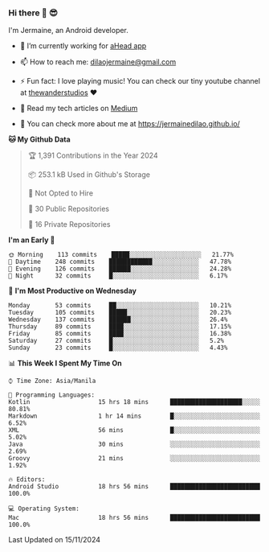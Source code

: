 ### Hi there 👋 😎
I'm Jermaine, an Android developer.

- 🔭 I’m currently working for [aHead app](https://www.ahead-app.com/)

- 📫 How to reach me: dilaojermaine@gmail.com

- ⚡ Fun fact: I love playing music! You can check our tiny youtube channel at [thewanderstudios](https://www.youtube.com/thewanderstudios) ♥️

- 📖 Read my tech articles on [Medium](https://jermainedilao.medium.com/)

- 👀 You can check more about me at https://jermainedilao.github.io/

<!--
**jermainedilao/jermainedilao** is a ✨ _special_ ✨ repository because its `README.md` (this file) appears on your GitHub profile.

Here are some ideas to get you started:

- 🔭 I’m currently working on ...
- 🌱 I’m currently learning ...
- 👯 I’m looking to collaborate on ...
- 🤔 I’m looking for help with ...
- 💬 Ask me about ...
- 📫 How to reach me: ...
- 😄 Pronouns: ...
- ⚡ Fun fact: ...
-->

<!--START_SECTION:waka-->
**🐱 My Github Data** 

> 🏆 1,391 Contributions in the Year 2024
 > 
> 📦 253.1 kB Used in Github's Storage 
 > 
> 🚫 Not Opted to Hire
 > 
> 📜 30 Public Repositories 
 > 
> 🔑 16 Private Repositories  
 > 
**I'm an Early 🐤** 

```text
🌞 Morning    113 commits    █████░░░░░░░░░░░░░░░░░░░░   21.77% 
🌆 Daytime    248 commits    ████████████░░░░░░░░░░░░░   47.78% 
🌃 Evening    126 commits    ██████░░░░░░░░░░░░░░░░░░░   24.28% 
🌙 Night      32 commits     █░░░░░░░░░░░░░░░░░░░░░░░░   6.17%

```
📅 **I'm Most Productive on Wednesday** 

```text
Monday       53 commits     ██░░░░░░░░░░░░░░░░░░░░░░░   10.21% 
Tuesday      105 commits    █████░░░░░░░░░░░░░░░░░░░░   20.23% 
Wednesday    137 commits    ██████░░░░░░░░░░░░░░░░░░░   26.4% 
Thursday     89 commits     ████░░░░░░░░░░░░░░░░░░░░░   17.15% 
Friday       85 commits     ████░░░░░░░░░░░░░░░░░░░░░   16.38% 
Saturday     27 commits     █░░░░░░░░░░░░░░░░░░░░░░░░   5.2% 
Sunday       23 commits     █░░░░░░░░░░░░░░░░░░░░░░░░   4.43%

```


📊 **This Week I Spent My Time On** 

```text
⌚︎ Time Zone: Asia/Manila

💬 Programming Languages: 
Kotlin                   15 hrs 18 mins      ████████████████████░░░░░   80.81% 
Markdown                 1 hr 14 mins        █░░░░░░░░░░░░░░░░░░░░░░░░   6.52% 
XML                      56 mins             █░░░░░░░░░░░░░░░░░░░░░░░░   5.02% 
Java                     30 mins             ░░░░░░░░░░░░░░░░░░░░░░░░░   2.69% 
Groovy                   21 mins             ░░░░░░░░░░░░░░░░░░░░░░░░░   1.92%

🔥 Editors: 
Android Studio           18 hrs 56 mins      █████████████████████████   100.0%

💻 Operating System: 
Mac                      18 hrs 56 mins      █████████████████████████   100.0%

```


 Last Updated on 15/11/2024
<!--END_SECTION:waka-->
